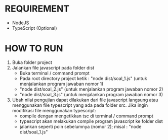 # REQUIREMENT
- NodeJS
- TypeScript (Optional)

# HOW TO RUN
1. Buka folder project
2. Jalankan file javascript pada folder dist
	- Buka terminal / command prompt
	- Pada root directory project ketik : "node dist/soal_1.js" (untuk menjalankan program jawaban nomor 1)
	- "node dist/soal_2.js" (untuk menjalankan program jawaban nomor 2)
	- "node dist/soal_3.js" (untuk menjalankan program jawaban nomor 3)
3. Ubah nilai pengujian dapat dilakukan dari file javascript langsung atau menggunakan file typescript yang ada pada folder src. Jika ingin modifikasi file menggunakan typescript:
	- compile dengan mengetikkan tsc di terminal / command prompt
	- typescript akan melakukan compile program javascript ke folder dist
	- jalankan seperti poin sebelumnya (nomor 2); misal : "node dist/soal_1.js"